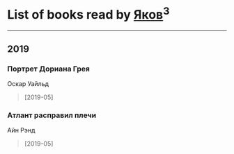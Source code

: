 # List of books read by [Яков](https://plus.google.com/u/0/117277044284589498872/)<sup>3</sup>
---

## 2019

### Портрет Дориана Грея
Оскар Уайльд
> [2019-05] 


### Атлант расправил плечи
Айн Рэнд
> [2019-05] 





